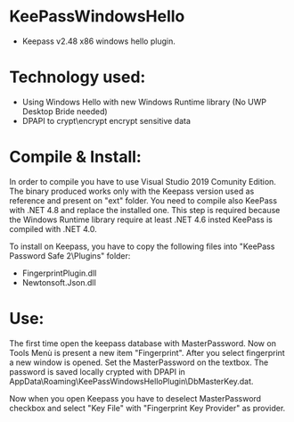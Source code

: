 # KeePassWindowsHello

- Keepass v2.48 x86 windows hello plugin.

# Technology used:

  - Using Windows Hello with new Windows Runtime library (No UWP Desktop Bride needed)
  - DPAPI to crypt\encrypt encrypt sensitive data

# Compile & Install:

In order to compile you have to use Visual Studio 2019 Comunity Edition.
The binary produced works only with the Keepass version used as reference and present on "ext" folder.
You need to compile also KeePass with .NET 4.8 and replace the installed one. This step is required because the Windows Runtime library require at least .NET 4.6 insted KeePass is compiled with .NET 4.0.

To install on Keepass, you have to copy the following files into "KeePass Password Safe 2\Plugins" folder:
  - FingerprintPlugin.dll
  - Newtonsoft.Json.dll

# Use:

The first time open the keepass database with MasterPassword. 
Now on Tools Menù is present a new item "Fingerprint".
After you select fingerprint a new window is opened.
Set the MasterPassword on the textbox.
The password is saved locally crypted with DPAPI in AppData\Roaming\KeePassWindowsHelloPlugin\DbMasterKey.dat.

Now when you open Keepass you have to deselect MasterPassword checkbox and select "Key File" with "Fingerprint Key Provider" as provider.
